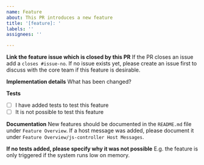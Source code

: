 ```yaml
---
name: Feature
about: This PR introduces a new feature
title: '[feature]: '
labels: ''
assignees: ''

---
```


**Link the feature issue which is closed by this PR**
If the PR closes an issue add a `closes #issue-no`. If no issue exists yet, please create an issue first to discuss with the core team if this feature is desirable.

**Implementation details**
What has been changed?

**Tests**
- [ ] I have added tests to test this feature
- [ ] It is not possible to test this feature

**Documentation**
New features should be documented in the `README.md` file under `Feature Overview`. If a host message was added, please document it under `Feature Overview/js-controller Host Messages`.

**If no tests added, please specify why it was not possible**
E.g. the feature is only triggered if the system runs low on memory.